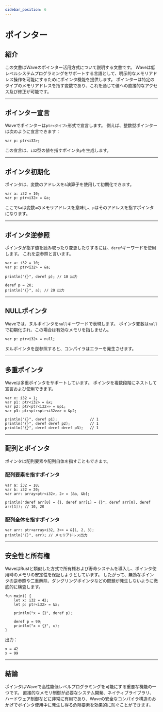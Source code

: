 ```yaml
---
sidebar_position: 6
---
```


# ポインター

## 紹介

この文書はWaveのポインター活用方式について説明する文書です。
Waveは低レベルシステムプログラミングをサポートする言語として、明示的なメモリアドレス操作を可能にするためにポインタ機能を提供します。
ポインターは特定のタイプのメモリアドレスを指す変数であり、これを通じて値への直接的なアクセス及び修正が可能です。

---

## ポインター宣言

Waveでポインターは`ptr<タイプ>`形式で宣言します。 例えば、整数型ポインターは次のように宣言できます：

```wave
var p: ptr<i32>;
```

この宣言は、`i32`型の値を指すポインタ`p`を生成します。

---

## ポインタ初期化

ポインタは、変数のアドレスを`&`演算子を使用して初期化できます。

```wave
var a: i32 = 10;
var p: ptr<i32> = &a;
```

ここで`&a`は変数`a`のメモリアドレスを意味し、`p`はそのアドレスを指すポインタになります。

---

## ポインタ逆参照

ポインタが指す値を読み取ったり変更したりするには、`deref`キーワードを使用します。 これを逆参照と言います。

```wave
var a: i32 = 10;
var p: ptr<i32> = &a;

println("{}", deref p); // 10 出力

deref p = 20;
println("{}", a); // 20 出力
```

---

## NULLポインタ

Waveでは、ヌルポインタを`null`キーワードで表現します。
ポインタ変数は`null`で初期化され、この場合は有効なメモリを指しません。

```wave
var p: ptr<i32> = null;
```

ヌルポインタを逆参照すると、コンパイラはエラーを発生させます。

---

## 多重ポインタ

Waveは多重ポインタをサポートしています。 ポインタを複数段階にネストして宣言および使用できます。

```wave
var x: i32 = 1;
var p1: ptr<i32> = &x;
var p2: ptr<ptr<i32>> = &p1;
var p3: ptr<ptr<ptr<i32>>> = &p2;

println("{}", deref p1);               // 1
println("{}", deref deref p2);         // 1
println("{}", deref deref deref p3);   // 1
```

---

## 配列とポインタ

ポインタは配列要素や配列自体を指すこともできます。

### 配列要素を指すポインタ

```wave
var a: i32 = 10;
var b: i32 = 20;
var arr: array<ptr<i32>, 2> = [&a, &b];

println("deref arr[0] = {}, deref arr[1] = {}", deref arr[0], deref arr[1]); // 10, 20
```

### 配列全体を指すポインタ

```wave
var arr: ptr<array<i32, 3>> = &[1, 2, 3];
println("{}", arr); // メモリアドレス出力
```

---

## 安全性と所有権

WaveはRustと類似した方式で所有権および寿命システムを導入し、ポインタ使用時のメモリの安定性を保証しようとしています。
したがって、無効なポインタの逆参照や二重解除、ダングリングポインタなどの問題が発生しないように徹底的に検査します。

```wave
fun main() {
    let x: i32 = 42;
    let p: ptr<i32> = &x;
    
    println("x = {}", deref p);
    
    deref p = 99;
    println("x = {}", x);
}
```

出力：

```text
x = 42
x = 99
```

---

## 結論

ポインタはWaveで高性能低レベルプログラミングを可能にする重要な機能の一つです。
直接的なメモリ制御が必要なシステム開発、ネイティブライブラリ、ハードウェア制御などに非常に有用であり、Waveの安全なコンパイラ構造のおかげでポインタ使用中に発生し得る危険要素を効果的に防ぐことができます。
